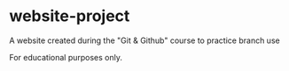 # website-project
 A website created during the "Git & Github" course to practice branch use
 
 For educational purposes only.